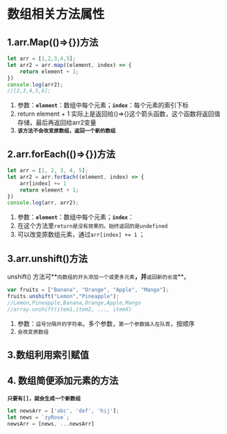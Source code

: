 # 数组相关方法属性

## 1.arr.Map(()=>{})方法

``` javascript
let arr = [1,2,3,4,5];
let arr2 = arr.map((element, index) => {
    return element + 1;
})
console.log(arr2);
//[2,3,4,5,6];
```

1. 参数：**`element`**：数组中每个元素；**`index`**：每个元素的索引下标
2. return element + 1 实际上是返回给()=>{}这个箭头函数，这个函数将返回值存储，最后再返回给arr2变量
3. **`该方法不会改变原数组，返回一个新的数组`**

## 2.arr.forEach(()=>{})方法

``` javascript
let arr = [1, 2, 3, 4, 5];
let arr2 = arr.forEach((element, index) => {
    arr[index] += 1
    return element + 1;
})
console.log(arr, arr2);
```

1. 参数：**`element`**：数组中每个元素；**`index`**：
2. 在这个方法里`return是没有效果的。始终返回的是undefined`
3. 可以改变原数组元素，通过`arr[index] += 1` ；

## 3.arr.unshift()方法

unshift() 方法可**`向数组的开头添加一个或更多元素`**，并**`返回新的长度`**。

``` javascript
var fruits = ["Banana", "Orange", "Apple", "Mango"];
fruits.unshift("Lemon","Pineapple");
//Lemon,Pineapple,Banana,Orange,Apple,Mango
//array.unshift(item1,item2, ..., itemX)
```

1. 参数：`逗号分隔开的字符串`。多个参数，`第一个参数插入在队首`，按顺序
2. `会改变原数组`

## 3.数组利用索引赋值

## 4. 数组简便添加元素的方法

**`只要有[]，就会生成一个新数组`**

``` javascript
let newsArr = ['abc', 'def', 'hij'];
let news = `zyRose`;
newsArr = [news, ...newsArr]
```

